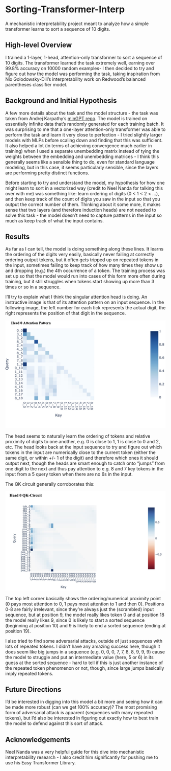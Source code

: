 # Sorting-Transformer-Interp
A mechanistic interpretability project meant to analyze how a simple transformer learns to sort a sequence of 10 digits.

## High-level Overview

I trained a 1-layer, 1-head, attention-only transformer to sort a sequence of 10 digits. The transformer learned the task extremely well, earning over 99.8% accuracy on 10000 random examples- I then decided to try and figure out how the model was performing the task, taking inspiration from Nix Golodowsky-Dill’s interpretability work on Redwood’s balanced parentheses classifier model.

## Background and Initial Hypothesis

A few more details about the task and the model structure - the task was taken from Andrej Karpathy’s [minGPT repo](https://github.com/karpathy/minGPT/blob/master/demo.ipynb). The model is trained on essentially infinite data that’s randomly generated for each training batch. It was surprising to me that a one-layer attention-only transformer was able to perform the task and learn it very close to perfection - I tried slightly larger models with MLPs before scaling down and finding that this was sufficient. It also helped a lot (in terms of achieving convergence much earlier in training) when I used a separate unembedding matrix instead of tying the weights between the embedding and unembedding matrices - I think this generally seems like a sensible thing to do, even for standard language modeling, but in this case, it seems particularly sensible, since the layers are performing pretty distinct functions.

Before starting to try and understand the model, my hypothesis for how one might learn to sort in a vectorized way (credit to Neel Nanda for talking this over with me) was something like: learn ordering of digits (0 < 1 < 2 < …), and then keep track of the count of digits you saw in the input so that you output the correct number of them. Thinking about it some more, it makes sense that two layers (and therefore induction heads) are not needed to solve this task - the model doesn’t need to capture patterns in the input so much as keep track of what the input contains.

## Results

As far as I can tell, the model is doing something along these lines. It learns the ordering of the digits very easily, basically never failing at correctly ordering output tokens, but it often gets tripped up on repeated tokens in the input, sometimes failing to keep track of how many times they show up and dropping (e.g.) the 4th occurrence of a token. The training process was set up so that the model would run into cases of this form more often during training, but it still struggles when tokens start showing up more than 3 times or so in a sequence.

I’ll try to explain what I think the singular attention head is doing. An instructive image is that of its attention pattern on an input sequence. In the following image, the left number for each tick represents the actual digit, the right represents the position of that digit in the sequence.

![attn_plot](Head0AttnPattern.jpeg)

The head seems to naturally learn the ordering of tokens and relative proximity of digits to one another, e.g. 0 is close to 1, 1 is close to 0 and 2, etc. The head looks back at the input sequence to try and figure out which tokens in the input are numerically close to the current token (either the same digit, or within +/- 1 of the digit) and therefore which ones it should output next, though the heads are smart enough to catch onto “jumps” from one digit to the next and thus pay attention to e.g. 8 and 7 key tokens in the input from a 5 query token when there are no 6s in the input.

The QK circuit generally corroborates this:

![qk_circuit](QKCircuit.jpeg)

The top left corner basically shows the ordering/numerical proximity point (0 pays most attention to 0, 1 pays most attention to 1 and then 0). Positions 0-8 are fairly irrelevant, since they’re always just the (scrambled) input sequence, but at position 9, the model really likes token 0 and at position 18 the model really likes 9, since 0 is likely to start a sorted sequence (beginning at position 10) and 9 is likely to end a sorted sequence (ending at position 19).

I also tried to find some adversarial attacks, outside of just sequences with lots of repeated tokens. I didn’t have any amazing success here, though it does seem like big jumps in a sequence (e.g. 0, 0, 0, 7, 7, 8, 8, 9, 9, 9) cause the model to struggle and put an intermediate value (here, 5 or 6) in its guess at the sorted sequence - hard to tell if this is just another instance of the repeated token phenomenon or not, though, since large jumps basically imply repeated tokens.

## Future Directions

I’d be interested in digging into this model a bit more and seeing how it can be made more robust (can we get 100% accuracy)? The most promising form of adversarial attack is apparent (sequences with many repeated tokens), but I’d also be interested in figuring out exactly how to best train the model to defend against this sort of attack.

## Acknowledgements

Neel Nanda was a very helpful guide for this dive into mechanistic interpretability research - I also credit him significantly for pushing me to use his Easy Transformer Library. 


